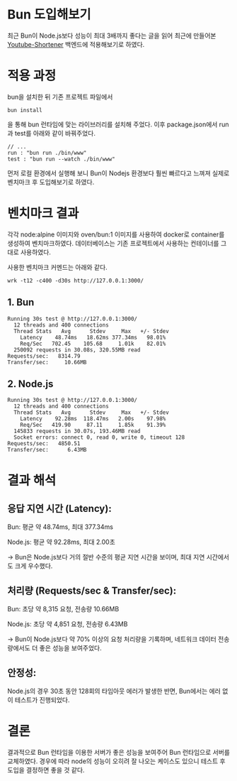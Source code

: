 # Bun 도입해보기

최근 Bun이 Node.js보다 성능이 최대 3배까지 좋다는 글을 읽어 최근에 만들어본 [Youtube-Shortener](https://youtube-shortener.duckdns.org/#/) 백엔드에 적용해보기로 하였다.

# 적용 과정

bun을 설치한 뒤 기존 프로젝트 파일에서

```
bun install
```
을 통해 bun 런타임에 맞는 라이브러리를 설치해 주었다. 이후 package.json에서 run과 test를 아래와 같이 바꿔주었다.

```
// ...
run : "bun run ./bin/www"
test : "bun run --watch ./bin/www"
```

먼저 로컬 환경에서 실행해 보니 Bun이 Nodejs 환경보다 훨씬 빠르다고 느껴져 실제로 벤치마크 후 도입해보기로 하였다.

# 벤치마크 결과
각각 node:alpine 이미지와 oven/bun:1 이미지를 사용하여 docker로 container를 생성하여 벤치마크하였다.
데이터베이스는 기존 프로젝트에서 사용하는 컨테이너를 그대로 사용하였다.

사용한 벤치마크 커멘드는 아래와 같다.
```
wrk -t12 -c400 -d30s http://127.0.0.1:3000/
```
## 1. Bun
```
Running 30s test @ http://127.0.0.1:3000/
  12 threads and 400 connections
  Thread Stats   Avg      Stdev     Max   +/- Stdev
    Latency    48.74ms   18.62ms 377.34ms   98.01%
    Req/Sec   702.45    105.68     1.01k    82.01%
  250092 requests in 30.08s, 320.55MB read
Requests/sec:   8314.79
Transfer/sec:     10.66MB
```

## 2. Node.js
```
Running 30s test @ http://127.0.0.1:3000/
  12 threads and 400 connections
  Thread Stats   Avg      Stdev     Max   +/- Stdev
    Latency    92.28ms  118.47ms   2.00s    97.98%
    Req/Sec   419.90     87.11     1.85k    91.39%
  145833 requests in 30.07s, 193.46MB read
  Socket errors: connect 0, read 0, write 0, timeout 128
Requests/sec:   4850.51
Transfer/sec:      6.43MB
```

# 결과 해석

## 응답 지연 시간 (Latency):
Bun: 평균 약 48.74ms, 최대 377.34ms

Node.js: 평균 약 92.28ms, 최대 2.00초

$\rightarrow$ Bun은 Node.js보다 거의 절반 수준의 평균 지연 시간을 보이며, 최대 지연 시간에서도 크게 우수했다.


## 처리량 (Requests/sec & Transfer/sec):
Bun: 초당 약 8,315 요청, 전송량 10.66MB

Node.js: 초당 약 4,851 요청, 전송량 6.43MB

$\rightarrow$ Bun이 Node.js보다 약 70% 이상의 요청 처리량을 기록하며, 네트워크 데이터 전송량에서도 더 좋은 성능을 보여주었다.

## 안정성:
Node.js의 경우 30초 동안 128회의 타임아웃 에러가 발생한 반면, Bun에서는 에러 없이 테스트가 진행되었다.

# 결론
결과적으로 Bun 런타임을 이용한 서버가 좋은 성능을 보여주어 Bun 런타임으로 서버를 교체하였다. 경우에 따라 node의 성능이 오히려 잘 나오는 케이스도 있으니 테스트 후 도입을 결정하면 좋을 것 같다.
